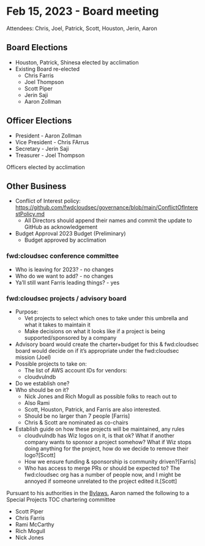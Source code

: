 # Feb 15, 2023 - Board meeting

Attendees: Chris, Joel, Patrick, Scott, Houston, Jerin, Aaron

## Board Elections
* Houston, Patrick, Shinesa elected by acclimation
* Existing Board re-elected
	* Chris Farris
	* Joel Thompson
	* Scott Piper
	* Jerin Saji
	* Aaron Zollman

## Officer Elections
* President - Aaron Zollman
* Vice President - Chris FArrus
* Secretary - Jerin Saji
* Treasurer - Joel Thompson

Officers elected by acclimation

## Other Business
* Conflict of Interest policy: https://github.com/fwdcloudsec/governance/blob/main/ConflictOfInterestPolicy.md
	* All Directors should append their names and commit the update to GitHub as acknowledgement
* Budget Approval 2023 Budget (Preliminary)
	* Budget approved by acclimation

### fwd:cloudsec conference committee
* Who is leaving for 2023? - no changes
* Who do we want to add? - no changes
* Ya’ll still want Farris leading things? - yes

### fwd:cloudsec projects / advisory board
* Purpose:
	* Vet projects to select which ones to take under this umbrella and what it takes to maintain it
	* Make decisions on what it looks like if a project is being supported/sponsored by a company
* Advisory board would create the charter+budget for this & fwd:cloudsec board would decide on if it’s appropriate under the fwd:cloudsec mission (Joel)
* Possible projects to take on:
	* The list of AWS account IDs for vendors:
	* cloudvulndb
* Do we establish one?
* Who should be on it?
	* Nick Jones and Rich Mogull as possible folks to reach out to
	* Also Rami
	* Scott, Houston, Patrick, and Farris are also interested.
	* Should be no larger than 7 people [Farris]
	* Chris & Scott are nominated as co-chairs
* Establish guide on how these projects will be maintained, any rules
	* cloudvulndb has Wiz logos on it, is that ok? What if another company wants to sponsor a project somehow? What if Wiz stops doing anything for the project, how do we decide to remove their logo?[Scott]
	* How we ensure funding & sponsorship is community driven?[Farris]
	* Who has access to merge PRs or should be expected to? The  fwd:cloudsec org has a number of people now, and I might be annoyed if someone unrelated to the project edited it.[Scott]

Pursuant to his authorities in the [Bylaws](https://github.com/fwdcloudsec/governance/blob/4e6ebd2de3d0e73fb893a4da984415b71fd12adb/Bylaws.md?plain=1#L197), Aaron named the following to a Special Projects TOC chartering committee
* Scott Piper
* Chris Farris
* Rami McCarthy
* Rich Mogull
* Nick Jones